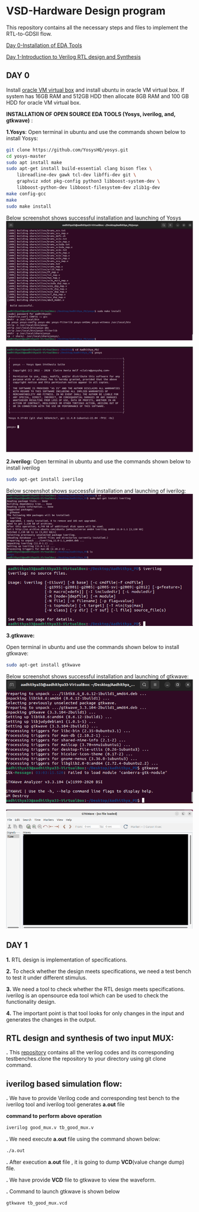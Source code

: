 # VSD-Hardware Design program
This repository contains all the necessary steps and files to implement the RTL-to-GDSII flow.



[Day 0-Installation of EDA Tools](#day-0)

[Day 1-Introduction to Verilog RTL design and Synthesis](#day-1)


## DAY 0
Install [oracle VM virtual box](https://www.virtualbox.org/wiki/Downloads) and install ubuntu in oracle VM virtual box.
If system has 16GB RAM and 512GB HDD then allocate 8GB RAM and 100 GB HDD for oracle VM virtual box.

**INSTALLATION OF OPEN SOURCE EDA TOOLS (Yosys, iverilog, and, gtkwave)** :

**1.Yosys**:
Open terminal in ubuntu and use the commands shown below to install Yosys:

```bash
git clone https://github.com/YosysHQ/yosys.git
cd yosys-master 
sudo apt install make 
sudo apt-get install build-essential clang bison flex \
    libreadline-dev gawk tcl-dev libffi-dev git \
    graphviz xdot pkg-config python3 libboost-system-dev \
    libboost-python-dev libboost-filesystem-dev zlib1g-dev
make config-gcc
make 
sudo make install
```

Below screenshot shows successful installation and launching of Yosys
![image](images/yosysbuild_Succesful.png)

![image](images/yosysss1.png)

**2.iverilog:**
Open terminal in ubuntu and use the commands shown below to install iverilog
```bash
sudo apt-get install iverilog
```

Below screenshot shows successful installation and launching of iverilog:
![iverilog](images/iverilog.png)

![image](images/iverilog2.png)

**3.gtkwave:**

Open terminal in ubuntu and use the commands shown below to install gtkwave:
```bash
sudo apt-get install gtkwave
```

Below screenshot shows successful installation and launching of gtkwave:
![gtwave1](images/gtwave1.png)

![gtwave ](images/gtwave2.png)

## DAY 1

**1.** RTL design is implementation of specifications.

**2.** To check whether the design meets specifications, we need a test bench to test it under different stimulus.

**3.** We need a tool to check whether the RTL design meets specifications. iverilog is an opensource eda tool which can be used to check the functionality design.

**4.** The important point is that tool looks for only changes in the input and generates the changes in the output.

## **RTL design and synthesis of two input MUX:**

**.** This [repository](https://github.com/kunalg123/sky130RTLDesignAndSynthesisWorkshop.git) contains all the verilog codes and its corresponding testbenches.clone the repository to your directory using git clone command.

## **iverilog based simulation flow:**

**.** We have to provide Verilog code and corresponding test bench to the iverilog tool and iverilog tool generates **a.out** file

**command to perform above operation**  
```bash
iverilog good_mux.v tb_good_mux.v
```
**.** We need execute **a.out** file using the command shown below:

```bash
./a.out
```
**.** After execution **a.out** file , it is going to dump **VCD**(value change dump) file.

**.** We have provide **VCD** file to gtkwave to view the waveform.

**.** Command to launch gtkwave is shown below

```bash
gtkwave tb_good_mux.vcd
```










